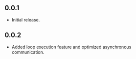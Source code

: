 ## 0.0.1

* Initial release.

## 0.0.2

* Added loop execution feature and optimized asynchronous communication.
